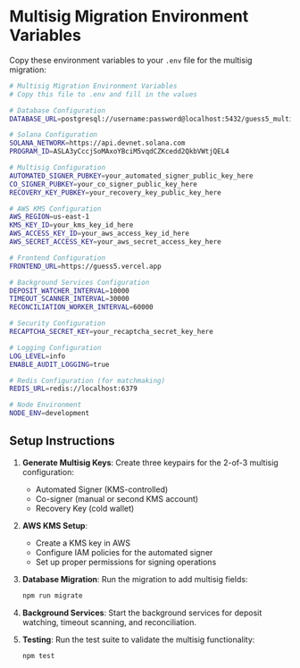 # Multisig Migration Environment Variables

Copy these environment variables to your `.env` file for the multisig migration:

```bash
# Multisig Migration Environment Variables
# Copy this file to .env and fill in the values

# Database Configuration
DATABASE_URL=postgresql://username:password@localhost:5432/guess5_multisig

# Solana Configuration
SOLANA_NETWORK=https://api.devnet.solana.com
PROGRAM_ID=ASLA3yCccjSoMAxoYBciM5vqdCZKcedd2QkbVWtjQEL4

# Multisig Configuration
AUTOMATED_SIGNER_PUBKEY=your_automated_signer_public_key_here
CO_SIGNER_PUBKEY=your_co_signer_public_key_here
RECOVERY_KEY_PUBKEY=your_recovery_key_public_key_here

# AWS KMS Configuration
AWS_REGION=us-east-1
KMS_KEY_ID=your_kms_key_id_here
AWS_ACCESS_KEY_ID=your_aws_access_key_id_here
AWS_SECRET_ACCESS_KEY=your_aws_secret_access_key_here

# Frontend Configuration
FRONTEND_URL=https://guess5.vercel.app

# Background Services Configuration
DEPOSIT_WATCHER_INTERVAL=10000
TIMEOUT_SCANNER_INTERVAL=30000
RECONCILIATION_WORKER_INTERVAL=60000

# Security Configuration
RECAPTCHA_SECRET_KEY=your_recaptcha_secret_key_here

# Logging Configuration
LOG_LEVEL=info
ENABLE_AUDIT_LOGGING=true

# Redis Configuration (for matchmaking)
REDIS_URL=redis://localhost:6379

# Node Environment
NODE_ENV=development
```

## Setup Instructions

1. **Generate Multisig Keys**: Create three keypairs for the 2-of-3 multisig configuration:
   - Automated Signer (KMS-controlled)
   - Co-signer (manual or second KMS account)
   - Recovery Key (cold wallet)

2. **AWS KMS Setup**: 
   - Create a KMS key in AWS
   - Configure IAM policies for the automated signer
   - Set up proper permissions for signing operations

3. **Database Migration**: Run the migration to add multisig fields:
   ```bash
   npm run migrate
   ```

4. **Background Services**: Start the background services for deposit watching, timeout scanning, and reconciliation.

5. **Testing**: Run the test suite to validate the multisig functionality:
   ```bash
   npm test
   ```
